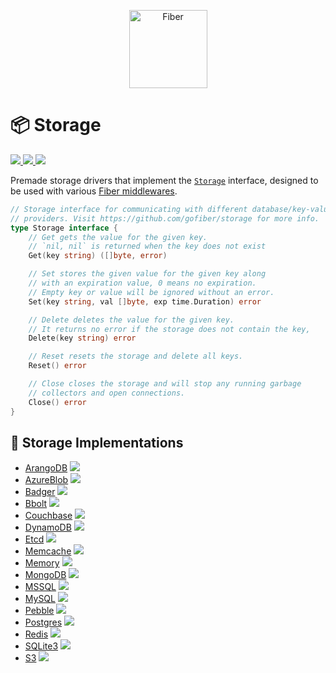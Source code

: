 <p align="center">
  <picture>
    <source height="125" media="(prefers-color-scheme: dark)" srcset="https://raw.githubusercontent.com/gofiber/docs/master/static/img/logo-dark.svg">
    <img height="125" alt="Fiber" src="https://raw.githubusercontent.com/gofiber/docs/master/static/img/logo.svg">
  </picture>
  <br>

# 📦 Storage

  <a href="https://pkg.go.dev/github.com/gofiber/storage?tab=doc">
    <img src="https://img.shields.io/badge/%F0%9F%93%9A%20godoc-pkg-00ACD7.svg?color=00ACD7&style=flat">
  </a>
  <a href="https://goreportcard.com/report/github.com/gofiber/storage">
    <img src="https://img.shields.io/badge/%F0%9F%93%9D%20goreport-A%2B-75C46B">
  </a>
  <a href="https://gofiber.io/discord">
    <img src="https://img.shields.io/discord/704680098577514527?style=flat&label=%F0%9F%92%AC%20discord&color=00ACD7">
  </a>
</p>

Premade storage drivers that implement the [`Storage`](https://github.com/gofiber/storage/blob/main/storage.go) interface, designed to be used with various [Fiber middlewares](https://github.com/gofiber/fiber/tree/master/middleware).

```go
// Storage interface for communicating with different database/key-value
// providers. Visit https://github.com/gofiber/storage for more info.
type Storage interface {
	// Get gets the value for the given key.
	// `nil, nil` is returned when the key does not exist
	Get(key string) ([]byte, error)

	// Set stores the given value for the given key along
	// with an expiration value, 0 means no expiration.
	// Empty key or value will be ignored without an error.
	Set(key string, val []byte, exp time.Duration) error

	// Delete deletes the value for the given key.
	// It returns no error if the storage does not contain the key,
	Delete(key string) error

	// Reset resets the storage and delete all keys.
	Reset() error

	// Close closes the storage and will stop any running garbage
	// collectors and open connections.
	Close() error
}
```

## 📑 Storage Implementations

- [ArangoDB](/arangodb) <a href="https://github.com/gofiber/storage/actions?query=workflow%3A%22Tests+ArangoDB%22">
  <img src="https://img.shields.io/github/actions/workflow/status/gofiber/storage/test-arangodb.yml?branch=main&label=%F0%9F%A7%AA%20&style=flat&color=75C46B">
  </a>
- [AzureBlob](/azureblob) <a href="https://github.com/gofiber/storage/actions?query=workflow%3A%22Tests+Azure+Blob%22">
  <img src="https://img.shields.io/github/actions/workflow/status/gofiber/storage/test-azureblob.yml?branch=main&label=%F0%9F%A7%AA%20&style=flat&color=75C46B">
  </a>
- [Badger](/badger) <a href="https://github.com/gofiber/storage/actions?query=workflow%3A%22Tests+Badger%22">
  <img src="https://img.shields.io/github/actions/workflow/status/gofiber/storage/test-badger.yml?branch=main&label=%F0%9F%A7%AA%20&style=flat&color=75C46B">
  </a>
- [Bbolt](/bbolt) <a href="https://github.com/gofiber/storage/actions?query=workflow%3A%22Tests+Bbolt%22">
  <img src="https://img.shields.io/github/actions/workflow/status/gofiber/storage/test-bbolt.yml?branch=main&label=%F0%9F%A7%AA%20&style=flat&color=75C46B">
  </a>
- [Couchbase](/couchbase) <a href="https://github.com/gofiber/storage/actions?query=workflow%3A%22Tests+Couchbase%22">
    <img src="https://img.shields.io/github/actions/workflow/status/gofiber/storage/test-couchbase.yml?branch=main&label=%F0%9F%A7%AA%20&style=flat&color=75C46B">
  </a>
- [DynamoDB](/dynamodb) <a href="https://github.com/gofiber/storage/actions?query=workflow%3A%22Tests+DynamoDB%22">
  <img src="https://img.shields.io/github/actions/workflow/status/gofiber/storage/test-dynamodb.yml?branch=main&label=%F0%9F%A7%AA%20&style=flat&color=75C46B">
  </a>
- [Etcd](/etcd) <a href="https://github.com/gofiber/storage/actions?query=workflow%3A%22Tests+Etcd%22">
  <img src="https://img.shields.io/github/actions/workflow/status/gofiber/storage/test-etcd.yml?branch=main&label=%F0%9F%A7%AA%20&style=flat&color=75C46B">
  </a>
- [Memcache](/memcache) <a href="https://github.com/gofiber/storage/actions?query=workflow%3A%22Tests+Memcache%22">
  <img src="https://img.shields.io/github/actions/workflow/status/gofiber/storage/test-memcache.yml?branch=main&label=%F0%9F%A7%AA%20&style=flat&color=75C46B">
  </a>
- [Memory](/memory) <a href="https://github.com/gofiber/storage/actions?query=workflow%3A%22Tests+Local+Storage%22">
  <img src="https://img.shields.io/github/actions/workflow/status/gofiber/storage/test.yml?branch=main&label=%F0%9F%A7%AA%20&style=flat&color=75C46B">
  </a>
- [MongoDB](/mongodb) <a href="https://github.com/gofiber/storage/actions?query=workflow%3A%22Tests+Mongodb%22">
  <img src="https://img.shields.io/github/actions/workflow/status/gofiber/storage/test-mongodb.yml?branch=main&label=%F0%9F%A7%AA%20&style=flat&color=75C46B">
  </a>
- [MSSQL](/mssql) <a href="https://github.com/gofiber/storage/actions?query=workflow%3A%22Tests+MSSQL%22">
  <img src="https://img.shields.io/github/actions/workflow/status/gofiber/storage/test-mssql.yml?branch=main&label=%F0%9F%A7%AA%20&style=flat&color=75C46B">
  </a>
- [MySQL](/mysql) <a href="https://github.com/gofiber/storage/actions?query=workflow%3A%22Tests+MySQL%22">
  <img src="https://img.shields.io/github/actions/workflow/status/gofiber/storage/test-mysql.yml?branch=main&label=%F0%9F%A7%AA%20&style=flat&color=75C46B">
  </a>
- [Pebble](/pebble) <a href="https://github.com/gofiber/storage/actions?query=workflow%3A%22Tests+Pebble%22">
  <img src="https://img.shields.io/github/actions/workflow/status/gofiber/storage/test-pebble.yml?branch=main&label=%F0%9F%A7%AA%20&style=flat&color=75C46B">
  </a>
- [Postgres](/postgres) <a href="https://github.com/gofiber/storage/actions?query=workflow%3A%22Tests+Postgres%22">
  <img src="https://img.shields.io/github/actions/workflow/status/gofiber/storage/test-postgres.yml?branch=main&label=%F0%9F%A7%AA%20&style=flat&color=75C46B">
  </a>
- [Redis](/redis) <a href="https://github.com/gofiber/storage/actions?query=workflow%3A%22Tests+Redis%22">
  <img src="https://img.shields.io/github/actions/workflow/status/gofiber/storage/test-redis.yml?branch=main&label=%F0%9F%A7%AA%20&style=flat&color=75C46B">
  </a>
- [SQLite3](/sqlite3) <a href="https://github.com/gofiber/storage/actions?query=workflow%3A%22Tests+Sqlite3%22">
  <img src="https://img.shields.io/github/actions/workflow/status/gofiber/storage/test-sqlite3.yml?branch=main&label=%F0%9F%A7%AA%20&style=flat&color=75C46B">
  </a>
- [S3](/s3) <a href="https://github.com/gofiber/storage/actions?query=workflow%3A%22Tests+S3%22">
  <img src="https://img.shields.io/github/actions/workflow/status/gofiber/storage/test-s3.yml?branch=main&label=%F0%9F%A7%AA%20&style=flat&color=75C46B">

